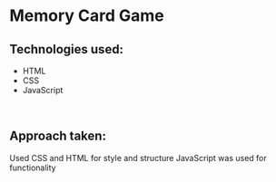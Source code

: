 # Memory Card Game
<h2>Technologies used:</h2>
<ul>
  <li>HTML</li>
  <li>CSS</li>
  <li>JavaScript</li>
</ul>
<br>
<h2>Approach taken:</h2>
  <p>Used CSS and HTML for style and structure
      JavaScript was used for functionality
  </p>
